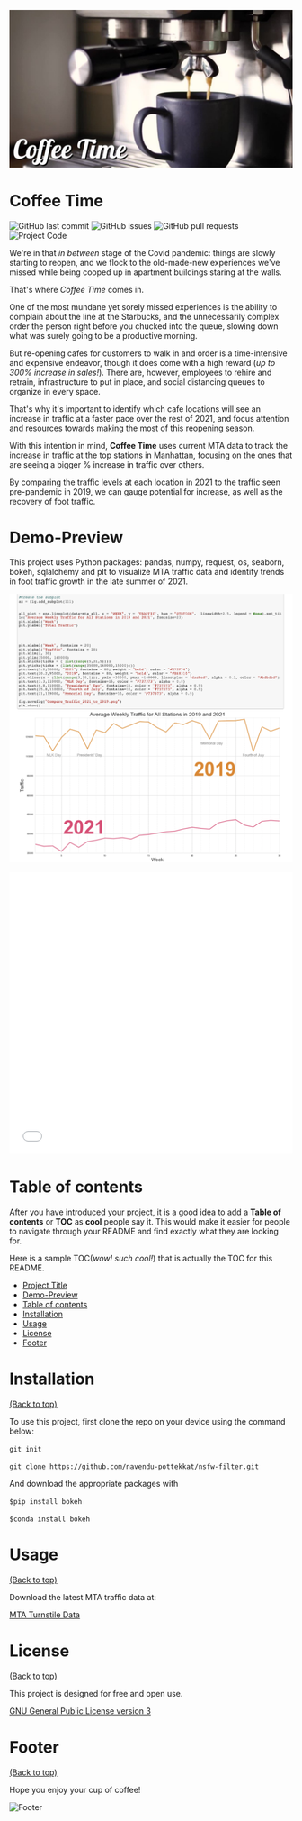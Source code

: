 <!-- Add banner here -->
![Banner](https://github.com/CeliaSagas/coffee-time/blob/1cc77bd51027beafe9cb39f6c140931c2e96231f/Coffee%20Time.jpg)

# Coffee Time

<!-- Add buttons here -->


![GitHub last commit](https://img.shields.io/github/last-commit/CeliaSagas/coffee-time)
![GitHub issues](https://img.shields.io/github/issues/CeliaSagas/coffee-time)
![GitHub pull requests](https://img.shields.io/github/issues-pr-closed/CeliaSagas/coffee-time)
![Project Code](https://img.shields.io/github/languages/top/CeliaSagas/Coffee-Time)


<!-- Describe your project in brief -->

We're in that *in between* stage of the Covid pandemic: things are slowly starting to reopen, and we flock to the old-made-new experiences we've missed while being cooped up in apartment buildings staring at the walls.

That's where *Coffee Time* comes in.

One of the most mundane yet sorely missed experiences is the ability to complain about the line at the Starbucks, and the unnecessarily complex order the person right before you chucked into the queue, slowing down what was surely going to be a productive morning.

But re-opening cafes for customers to walk in and order is a time-intensive and expensive endeavor, though it does come with a high reward (*up to 300% increase in sales!*). There are, however, employees to rehire and retrain, infrastructure to put in place, and social distancing queues to organize in every space.

That's why it's important to identify which cafe locations will see an increase in traffic at a faster pace over the rest of 2021, and focus attention and resources towards making the most of this reopening season.

With this intention in mind, **Coffee Time** uses current MTA data to track the increase in traffic at the top stations in Manhattan, focusing on the ones that are seeing a bigger % increase in traffic over others.

By comparing the traffic levels at each location in 2021 to the traffic seen pre-pandemic in 2019, we can gauge potential for increase, as well as the  recovery of foot traffic.


# Demo-Preview
<!-- Add a demo for your project -->

This project uses Python packages: pandas, numpy, request, os, seaborn, bokeh, sqlalchemy and plt to visualize MTA traffic data and identify trends in foot traffic growth in the late summer of 2021.

![MTA Traffic](https://github.com/CeliaSagas/coffee-time/blob/7d325f57443562c08f0457e894099e3f96ba50c7/2019_2021_traffic.png)

<iframe src="/img/starbucks.html"
    sandbox="allow-same-origin allow-scripts"
    width="100%"
    height="500"
    scrolling="no"
    seamless="seamless"
    frameborder="0">
</iframe>

# Table of contents

After you have introduced your project, it is a good idea to add a **Table of contents** or **TOC** as **cool** people say it. This would make it easier for people to navigate through your README and find exactly what they are looking for.

Here is a sample TOC(*wow! such cool!*) that is actually the TOC for this README.

- [Project Title](#project-title)
- [Demo-Preview](#demo-preview)
- [Table of contents](#table-of-contents)
- [Installation](#installation)
- [Usage](#usage)
- [License](#license)
- [Footer](#footer)

# Installation
[(Back to top)](#table-of-contents)


To use this project, first clone the repo on your device using the command below:

```git init```

```git clone https://github.com/navendu-pottekkat/nsfw-filter.git```

And download the appropriate packages with

```$pip install bokeh```

```$conda install bokeh```

# Usage
[(Back to top)](#table-of-contents)

Download the latest MTA traffic data at:

[MTA Turnstile Data](http://web.mta.info/developers/turnstile.html)


# License
[(Back to top)](#table-of-contents)

This project is designed for free and open use.

[GNU General Public License version 3](https://opensource.org/licenses/GPL-3.0)

# Footer
[(Back to top)](#table-of-contents)

Hope you enjoy your cup of coffee!

<!-- Add the footer here -->

![Footer](https://github.com/CeliaSagas/coffee-time/blob/02502d869d1d975c1a98e2b259818ca3a802df16/footer.png)
